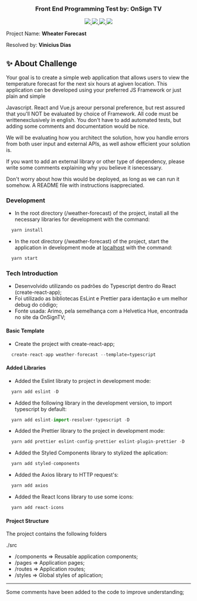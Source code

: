 <h3 align="center">
  Front End Programming Test by: <strong>OnSign TV</strong>
</h3>

<p align="center">
  <a aria-label="Node version" href="https://nodejs.org/en/blog/release/v12.16.3/">
    <img src="https://img.shields.io/badge/node.js@lts-12.14.1-informational?logo=Node.JS"></img>
  </a>
  <a aria-label="React version" href="https://github.com/facebook/react/blob/master/CHANGELOG.md#16131-march-19-2020">
    <img src="https://img.shields.io/badge/react-16.12.0-informational?logo=react"></img>
  </a>
  <a aria-label="Typescript version" href="https://www.npmjs.com/package/typescript/v/3.7.2">
    <img src="https://img.shields.io/npm/types/typescript"></img>
  </a>
  <a aria-label="Finished" href="https://rocketseat.com.br/week/aulas/11.0?aula=5">
    <img src="https://img.shields.io/badge/OnSignTV-done-green"></img>
  </a>
</p>

<p>
  Project Name: <strong>Wheater Forecast</strong>
</p>
<p>
  Resolved by: <strong>Vinicius Dias</strong>
</p>

## :sparkles: About Challenge

Your goal is to create a simple web application that allows users to view the temperature forecast for the next six hours at agiven location.
This application can be developed using your preferred JS Framework or just plain and simple

Javascript. React and Vue.js areour personal preference, but rest assured that you'll NOT be evaluated by choice of Framework. All code must be writtenexclusively in english. You don't have to add automated tests, but adding some comments and documentation would be nice.

We will be evaluating how you architect the solution, how you handle errors from both user input and external APIs, as well ashow efficient your solution is.

If you want to add an external library or other type of dependency, please write some comments explaining why you believe it isnecessary.

Don't worry about how this would be deployed, as long as we can run it somehow. A README file with instructions isappreciated.

### Development

- In the root directory (/weather-forecast) of the project, install all the necessary libraries for development with the command:

```js
  yarn install
```

- In the root directory (/weather-forecast) of the project, start the application in development mode at [localhost](http://localhost:3000) with the command:

```js
  yarn start
```

### Tech Introduction

- Desenvolvido utilizando os padrões do Typescript dentro do React (create-react-app);
- Foi utilizado as bibliotecas EsLint e Prettier para identação e um melhor debug do código;
- Fonte usada: Arimo, pela semelhança com a Helvetica Hue, encontrada no site da OnSignTV;

#### Basic Template

- Create the project with create-react-app;

```js
  create-react-app weather-forecast --template=typescript
```

#### Added Libraries

- Added the Eslint libraty to project in development mode:

```js
  yarn add eslint -D
```

- Added the following library in the development version, to import typescript by default:

```js
  yarn add eslint-import-resolver-typescript -D
```

- Added the Prettier library to the project in development mode:

```js
  yarn add prettier eslint-config-prettier eslint-plugin-prettier -D
```

- Added the Styled Components library to stylized the aplication:

```js
  yarn add styled-components
```

- Added the Axios library to HTTP request's:

```js
  yarn add axios
```

- Added the React Icons library to use some icons:

```js
  yarn add react-icons
```

#### Project Structure

The project contains the following folders

./src

- /components => Reusable application components;
- /pages => Application pages;
- /routes => Application routes;
- /styles => Global styles of aplication;

---

Some comments have been added to the code to improve understanding;
